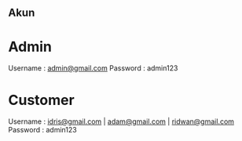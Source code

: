 ## Akun
# Admin
Username : admin@gmail.com
Password : admin123

# Customer
Username : idris@gmail.com | adam@gmail.com | ridwan@gmail.com
Password : admin123
